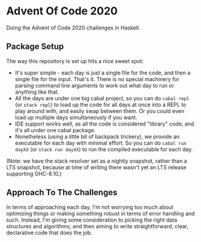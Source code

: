 # Advent Of Code 2020

Doing the Advent of Code 2020 challenges in Haskell.

## Package Setup

The way this repository is set up hits a nice sweet spot:

- It's super simple - each day is just a single file for the code, and then a
  single file for the input. That's it. There is no special machinery for
  parsing command line arguments to work out what day to run or anything like
  that.
- All the days are under one big cabal project, so you can do `cabal repl`
  (or `stack repl`) to load up the code for all days at once into a REPL to
  play around with, and easily swap between them. Or you could even load up
  multiple days simultaneously if you want.
- IDE support works well, as all the code is considered "library" code, and
  it's all under one cabal package.
- Nonetheless (using a little bit of backpack trickery), we provide an
  executable for each day with minimal effort. So you can do `cabal run dayXX`
  (or `stack run dayXX`) to run the compiled executable for each day.

(Note: we have the stack resolver set as a nightly snapshot, rather than a LTS
snapshot, because at time of writing there wasn't yet an LTS release supporting
GHC-8.10.)

## Approach To The Challenges

In terms of approaching each day, I'm not worrying too much about optimizing
things or making something robust in terms of error handling and such. Instead,
I'm giving some consideration to picking the right data structures and
algorithms, and then aiming to write straightforward, clear, declarative code
that does the job.
